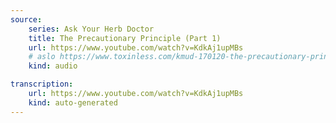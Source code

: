 ```yaml
---
source:
    series: Ask Your Herb Doctor
    title: The Precautionary Principle (Part 1)
    url: https://www.youtube.com/watch?v=KdkAj1upMBs
    # aslo https://www.toxinless.com/kmud-170120-the-precautionary-principle.mp3
    kind: audio

transcription:
    url: https://www.youtube.com/watch?v=KdkAj1upMBs
    kind: auto-generated
---
```

